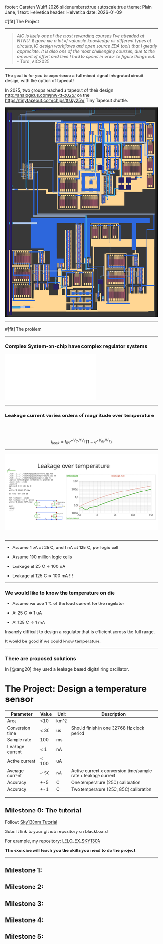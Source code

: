 footer: Carsten Wulff 2026
slidenumbers:true
autoscale:true
theme: Plain Jane, 1
text:  Helvetica
header:  Helvetica
date: 2026-01-09


<!--pan_skip: --> 

#[fit] The Project

---


> _AIC is likely one of the most rewarding courses I’ve attended at NTNU. It gave me a lot of valuable knowledge on different types of circuits, IC design workflows and open source EDA tools that I greatly appreciate. It is also one of the most challenging courses, due to the amount of effort and time I had to spend in order to figure things out._ - Tord, AIC2025


---
<!--pan_ski: -->

The goal is for  you to experience a full mixed signal integrated circuit design, with the option of tapeout!



In 2025, two groups reached a tapeout of their design <http://analogicus.com/jnw-tt-2025/> on the <https://tinytapeout.com/chips/ttsky25a/> Tiny Tapeout shuttle.

<!--pan_doc: 
Below is the layout of group 6 <https://analogicus.github.io/jnw_gr06_sky130a/> and group 7 <https://analogicus.github.io/jnw_gr07_sky130a/>
-->
    
![right fit](../media/jnw_tt2025.png)

<!--pan_doc: 
<sub>Figure 1: Layout of group 6 and group 7 temperature sensors from AIC2025</sub>
-->

--- 

<!--pan_title: The Project -->

<!--pan_doc: 

The project will walk you through the full analog/digital design process. From specification all the way to a finished layout, and a potential tapeout. 

The project is not easy, it's rather hard. You'll experience frustration, desperation, epic wins, epic losses, stress, collaboration,
and you will figure out whether you love analog design, or digital design or neither. 

I promise that the design project closely matches how we would develop a circuit in industry. 

I ask a lot of you on the project, as such, it accounts for 45 % of the grade, and is maybe the thing that you'll learn the most from. 

In this document I'll go through the problem (what we're trying to solve), and the milestones that we'll use along the way. 

-->

#[fit] The problem 

---

### Complex System-on-chip have complex regulator systems 

<!--pan_doc:  

See the example in Figure 2 from Nordic Semiconductor's nRF54L15 product specification. 

VDD is the supply from the battery (1.7 V - 3.6 V). While the DECD, DECA and DECRF are the low voltage supplies for the digital, analog and radio. 

The VREGMAIN has both a DC/DC, and a LDO. We'll learn about those in the course. For now it's sufficient to know that the DC/DC converts 
power drawn on the low supply (DECA,DECD,DECRF) to power drawn from the high supply (VDD), while the LDO has the samme current on low supply as the high supply, but the voltage is different. 

You will learn in the course that the typical systems inside VREGMAIN are complicated, and sometimes complex, analog circuits. 

From the datasheet you'll see that the lowest power state is about 700 nA, while the highest power state is about 10 mA. The high power state is 14 thousand times higher than the low power state!

-->

![inline](../media/nrf54L15_power.pdf)

<!--pan_doc: 
<sub>Figure 2: Power system of nRF54L15 </sub>
-->

---


### Leakage current varies orders of magnitude over temperature

<!--pan_doc: 

The sub-threshold leakage current in a MOSFET is

-->

<br><br>

$$I_{leak} = I_0 e^{-V_{th}/n V_T} \left(1 - e^{-V_{ds}/V_T}\right)$$

<!--pan_doc:

The change in leakage as a function of temperature is rather complicated. The $V_T = \frac{k T}{q}$ factor is easy,
but both $I_0$ and $V_{th}$ have a complicated relation to temperature. 

In Figure 3 you can see the leakage simulation (from <http://analogicus.com/lelo_aic_sky130a/>)

-->

---

![inline](../media/TB_LEAK.svg) 

<!--pan_doc: 
<sub>Figure 3: Leakage simulation </sub>
-->


---

<!--pan_doc: 

Based on the previous curves we could run a thought experiment. 

-->

- Assume 1 pA at 25 C, and 1 nA at 125 C, per logic cell 

- Assume 100 million logic cells

- Leakage at 25 C => 100 uA

- Leakage at 125 C => 100 mA !!!

---

### We would like to know the temperature on die

- Assume we use 1 % of the load current for the regulator 

- At 25 C => 1 uA 

- At 125 C => 1 mA 

Insanely difficult to design a regulator that is efficient across the full range. 

It would be good if we could know temperature. 

---

### There are proposed solutions 

In [@tang20] they used a leakage based digital ring oscillator.  

# The Project: Design a temperature sensor 

| Parameter       | Value | Unit | Description                                                    |
|-----------------|-------|------|----------------------------------------------------------------|
| Area            | <10   | km^2 |                                                                |
| Conversion time | < 30  | us   | Should finish in one 32768 Hz clock period                     |
| Sample rate     | 100   | ms   |                                                                |
| Leakage current | < 1   | nA   |                                                                |
| Active current  | < 100 | uA   |                                                                |
| Average current | < 50  | nA   | Active current x conversion time/sample rate + leakage current |
| Accuracy        | +-5   | C    | One temperature (25C) calibration                              |
| Accuracy        | +-1   | C    | Two temperature (25C, 85C) calibration                         |

---

## Milestone 0: The tutorial 

<!--pan_doc: 

The goal of milestone 0 is to force you to install the tools, and get 

-->


Follow: [Sky130nm Tutorial](https://analogicus.com/aic2025/2025/01/01/Sky130nm-tutorial.html)

Submit link to your github repository on blackboard

For example, my repository:
[LELO\_EX\_SKY130A](http://analogicus.com/lelo_ex_sky130a/)

**The exercise will  teach you the skills you need to do the project**

---

## Milestone 1: 

## Milestone 2:

## Milestone 3:

## Milestone 4:

## Milestone 5:







